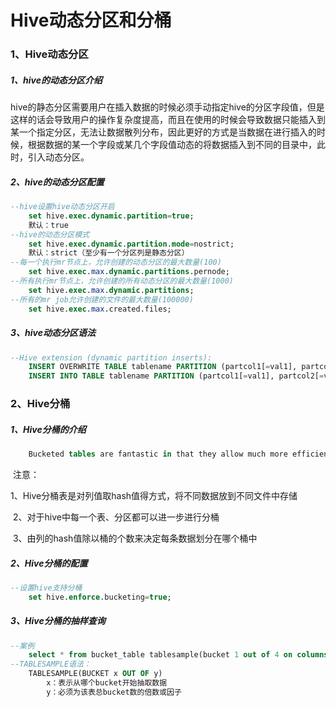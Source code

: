 # Hive动态分区和分桶

### 1、Hive动态分区

##### 		1、hive的动态分区介绍

​		hive的静态分区需要用户在插入数据的时候必须手动指定hive的分区字段值，但是这样的话会导致用户的操作复杂度提高，而且在使用的时候会导致数据只能插入到某一个指定分区，无法让数据散列分布，因此更好的方式是当数据在进行插入的时候，根据数据的某一个字段或某几个字段值动态的将数据插入到不同的目录中，此时，引入动态分区。

##### 		2、hive的动态分区配置

```sql
--hive设置hive动态分区开启
	set hive.exec.dynamic.partition=true;
	默认：true
--hive的动态分区模式
	set hive.exec.dynamic.partition.mode=nostrict;
	默认：strict（至少有一个分区列是静态分区）
--每一个执行mr节点上，允许创建的动态分区的最大数量(100)
	set hive.exec.max.dynamic.partitions.pernode;
--所有执行mr节点上，允许创建的所有动态分区的最大数量(1000)	
	set hive.exec.max.dynamic.partitions;
--所有的mr job允许创建的文件的最大数量(100000)	
	set hive.exec.max.created.files;
```

##### 		3、hive动态分区语法

```sql
--Hive extension (dynamic partition inserts):
	INSERT OVERWRITE TABLE tablename PARTITION (partcol1[=val1], partcol2[=val2] ...) 		select_statement FROM from_statement;
	INSERT INTO TABLE tablename PARTITION (partcol1[=val1], partcol2[=val2] ...) 			select_statement FROM from_statement;
```

### 2、Hive分桶

##### 		1、Hive分桶的介绍

```sql
	Bucketed tables are fantastic in that they allow much more efficient sampling than do non-bucketed tables, and they may later allow for time saving operations such as mapside joins. However, the bucketing specified at table creation is not enforced when the table is written to, and so it is possible for the table's metadata to advertise properties which are not upheld by the table's actual layout. This should obviously be avoided. Here's how to do it right.
```

​		注意：

​			1、Hive分桶表是对列值取hash值得方式，将不同数据放到不同文件中存储

​			2、对于hive中每一个表、分区都可以进一步进行分桶

​			3、由列的hash值除以桶的个数来决定每条数据划分在哪个桶中

##### 		2、Hive分桶的配置

```sql
--设置hive支持分桶
	set hive.enforce.bucketing=true;
```

##### 		3、Hive分桶的抽样查询

```sql
--案例
	select * from bucket_table tablesample(bucket 1 out of 4 on columns)
--TABLESAMPLE语法：
	TABLESAMPLE(BUCKET x OUT OF y)
		x：表示从哪个bucket开始抽取数据
		y：必须为该表总bucket数的倍数或因子
```

